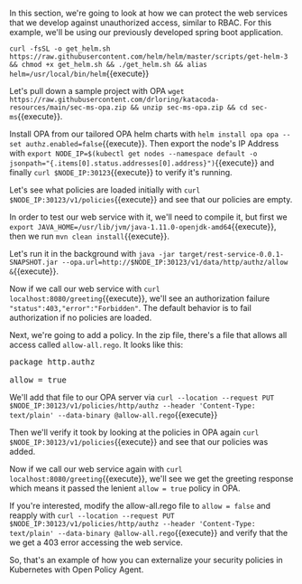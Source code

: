 In this section, we're going to look at how we can protect the web services that we develop against unauthorized access, similar to RBAC.  For this example, we'll be using our previously developed spring boot application.

`curl -fsSL -o get_helm.sh https://raw.githubusercontent.com/helm/helm/master/scripts/get-helm-3 && chmod +x get_helm.sh && ./get_helm.sh && alias helm=/usr/local/bin/helm`{{execute}}

Let's pull down a sample project with OPA `wget https://raw.githubusercontent.com/drloring/katacoda-resources/main/sec-ms-opa.zip && unzip sec-ms-opa.zip && cd sec-ms`{{execute}}.

Install OPA from our tailored OPA helm charts with `helm install opa opa --set authz.enabled=false`{{execute}}.  Then export the node's IP Address with `export NODE_IP=$(kubectl get nodes --namespace default -o jsonpath="{.items[0].status.addresses[0].address}")`{{execute}} and finally `curl $NODE_IP:30123`{{execute}} to verify it's running.

Let's see what policies are loaded initially with `curl $NODE_IP:30123/v1/policies`{{execute}} and see that our policies are empty.

In order to test our web service with it, we'll need to compile it, but first we `export JAVA_HOME=/usr/lib/jvm/java-1.11.0-openjdk-amd64`{{execute}}, then we run `mvn clean install`{{execute}}.

Let's run it in the background with `java -jar target/rest-service-0.0.1-SNAPSHOT.jar --opa.url=http://$NODE_IP:30123/v1/data/http/authz/allow &`{{execute}}.

Now if we call our web service with `curl localhost:8080/greeting`{{execute}}, we'll see an authorization failure `"status":403,"error":"Forbidden"`.  The default behavior is to fail authorization if no policies are loaded.

Next, we're going to add a policy.  In the zip file, there's a file that allows all access called `allow-all.rego`. It looks like this:
<pre>
package http.authz

allow = true
</pre>

We'll add that file to our OPA server via `curl --location --request PUT $NODE_IP:30123/v1/policies/http/authz --header 'Content-Type: text/plain' --data-binary @allow-all.rego`{{execute}}

Then we'll verify it took by looking at the policies in OPA again `curl $NODE_IP:30123/v1/policies`{{execute}} and see that our policies was added.
 
Now if we call our web service again with `curl localhost:8080/greeting`{{execute}}, we'll see we get the greeting response which means it passed the lenient `allow = true` policy in OPA.

If you're interested, modify the allow-all.rego file to `allow = false` and reapply with `curl --location --request PUT $NODE_IP:30123/v1/policies/http/authz --header 'Content-Type: text/plain' --data-binary @allow-all.rego`{{execute}} and verify that the we get a 403 error accessing the web service.

So, that's an example of how you can externalize your security policies in Kubernetes with Open Policy Agent.
